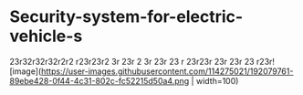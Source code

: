 # Security-system-for-electric-vehicle-s

23r32r32r32r2r2
r23r23r2
3r
23r
2
3r
23r
23
r
23r23r
23r
23r
23
r23r![image](https://user-images.githubusercontent.com/114275021/192079761-89ebe428-0f44-4c31-802c-fc52215d50a4.png | width=100)

